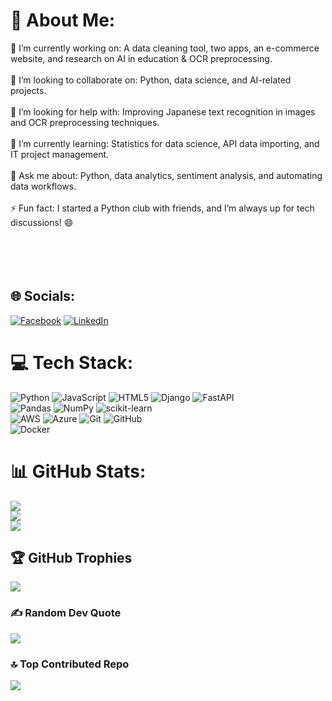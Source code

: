 # 💫 About Me:
🔭 I’m currently working on: A data cleaning tool, two apps, an e-commerce website, and research on AI in education & OCR preprocessing.<br><br>👯 I’m looking to collaborate on: Python, data science, and AI-related projects.<br><br>🤝 I’m looking for help with: Improving Japanese text recognition in images and OCR preprocessing techniques.<br><br>🌱 I’m currently learning: Statistics for data science, API data importing, and IT project management.<br><br>💬 Ask me about: Python, data analytics, sentiment analysis, and automating data workflows.<br><br>⚡ Fun fact: I started a Python club with friends, and I’m always up for tech discussions! 😄<br><br><br><br><br>

## 🌐 Socials:
[![Facebook](https://img.shields.io/badge/Facebook-%231877F2.svg?logo=Facebook&logoColor=white)](https://www.facebook.com/tafseryeamin) 
[![LinkedIn](https://img.shields.io/badge/LinkedIn-%230077B5.svg?logo=linkedin&logoColor=white)](https://www.linkedin.com/in/tafser)

# 💻 Tech Stack:
![Python](https://img.shields.io/badge/python-3670A0?style=for-the-badge&logo=python&logoColor=ffdd54) 
![JavaScript](https://img.shields.io/badge/javascript-%23323330.svg?style=for-the-badge&logo=javascript&logoColor=%23F7DF1E) 
![HTML5](https://img.shields.io/badge/html5-%23E34F26.svg?style=for-the-badge&logo=html5&logoColor=white) 
![Django](https://img.shields.io/badge/django-%23092E20.svg?style=for-the-badge&logo=django&logoColor=white) 
![FastAPI](https://img.shields.io/badge/FastAPI-005571?style=for-the-badge&logo=fastapi)  
![Pandas](https://img.shields.io/badge/pandas-%23150458.svg?style=for-the-badge&logo=pandas&logoColor=white) 
![NumPy](https://img.shields.io/badge/numpy-%23013243.svg?style=for-the-badge&logo=numpy&logoColor=white) 
![scikit-learn](https://img.shields.io/badge/scikit--learn-%23F7931E.svg?style=for-the-badge&logo=scikit-learn&logoColor=white)  
![AWS](https://img.shields.io/badge/AWS-%23FF9900.svg?style=for-the-badge&logo=amazon-aws&logoColor=white) 
![Azure](https://img.shields.io/badge/azure-%230072C6.svg?style=for-the-badge&logo=microsoftazure&logoColor=white) 
![Git](https://img.shields.io/badge/git-%23F05033.svg?style=for-the-badge&logo=git&logoColor=white) 
![GitHub](https://img.shields.io/badge/github-%23121011.svg?style=for-the-badge&logo=github&logoColor=white)  
![Docker](https://img.shields.io/badge/docker-%230db7ed.svg?style=for-the-badge&logo=docker&logoColor=white)  

# 📊 GitHub Stats:
![](https://github-readme-stats.vercel.app/api?username=tafseeryeamin&theme=dark&hide_border=false&include_all_commits=true&count_private=true)<br/>
![](https://nirzak-streak-stats.vercel.app/?user=tafseeryeamin&theme=dark&hide_border=false)<br/>
![](https://github-readme-stats.vercel.app/api/top-langs/?username=tafseeryeamin&theme=dark&hide_border=false&include_all_commits=true&count_private=true&layout=compact)

## 🏆 GitHub Trophies
![](https://github-profile-trophy.vercel.app/?username=tafseeryeamin&theme=radical&no-frame=true&no-bg=false&margin-w=4)

### ✍️ Random Dev Quote
![](https://quotes-github-readme.vercel.app/api?type=vetical&theme=radical)

### 🔝 Top Contributed Repo
![](https://github-contributor-stats.vercel.app/api?username=tafseeryeamin&limit=5&theme=radical&combine_all_yearly_contributions=true)
